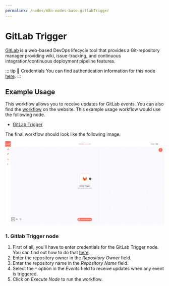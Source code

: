 ```yaml
---
permalink: /nodes/n8n-nodes-base.gitlabTrigger
---
```


# GitLab Trigger

[GitLab](https://gitlab.com/) is a web-based DevOps lifecycle tool that provides a Git-repository manager providing wiki, issue-tracking, and continuous integration/continuous deployment pipeline features.

::: tip 🔑 Credentials
You can find authentication information for this node [here](../../../credentials/Gitlab/README.md).
:::


## Example Usage

This workflow allows you to receive updates for GitLab events. You can also find the [workflow](https://n8n.io/workflows/528) on the website. This example usage workflow would use the following node.
- [GitLab Trigger]()

The final workflow should look like the following image.

![A workflow with the GitLab Trigger node](./workflow.png)


### 1. Gitlab Trigger node

1. First of all, you'll have to enter credentials for the GitLab Trigger node. You can find out how to do that [here](../../../credentials/Gitlab/README.md).
2. Enter the repository owner in the *Repository Owner* field.
3. Enter the repository name in the *Repository Name* field.
4. Select the `*` option in the *Events* field to receive updates when any event is triggered.
5. Click on *Execute Node* to run the workflow.
